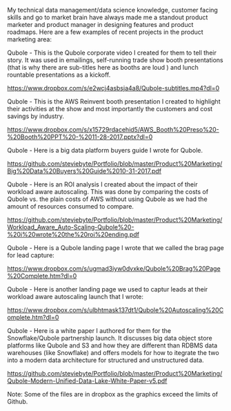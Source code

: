 My technical data management/data science knowledge, customer facing skills and go to market brain have always made me a standout product marketer and product manager in designing features and product roadmaps.  Here are a few examples of recent projects in the product marketing area:

Qubole - This is the Qubole corporate video I created for them to tell their story.  It was used in emailings, self-running trade show booth presentations (that is why there are sub-titles here as booths are loud ) and lunch rountable presentations as a kickoff.  

https://www.dropbox.com/s/e2wcj4asbsja4a8/Qubole-subtitles.mp4?dl=0

Qubole - This is the AWS Reinvent booth presentation I created to highlight their activities at the show and most importantly the customers and cost savings by industry.

https://www.dropbox.com/s/x15729rdacehid5/AWS_Booth%20Preso%20-%20Booth%20PPT%20-%2011-28-2017.pptx?dl=0

Qubole - Here is a big data platform buyers guide I wrote for Qubole.

https://github.com/steviebyte/Portfolio/blob/master/Product%20Marketing/Big%20Data%20Buyers%20Guide%2010-31-2017.pdf

Qubole - Here is an ROI analysis I created about the impact of their workload aware autoscaling.  This was done by comparing the costs of Qubole vs. the plain costs of AWS without using Qubole as we had the amount of resources consumed to compare.

https://github.com/steviebyte/Portfolio/blob/master/Product%20Marketing/Workload_Aware_Auto-Scaling-Qubole%20-%20i%20wrote%20the%20roi%20ending.pdf

Qubole - Here is a Qubole landing page I wrote that we called the brag page for lead capture:

https://www.dropbox.com/s/ugmad3iyw0dvxke/Qubole%20Brag%20Page%20Complete.htm?dl=0

Qubole - Here is another landing page we used to captur leads at their workload aware autoscaling launch that I wrote:

https://www.dropbox.com/s/ulbhtmask137dt1/Qubole%20Autoscaling%20Complete.htm?dl=0  

Qubole - Here is a white paper I authored for them for the Snowflake/Qubole partnership launch.  It discusses big data object store platforms like Qubole and S3 and how they are different than RDBMS data warehouses (like Snowflake) and offers models for how to itegrate the two into a modern data architecture for structured and unstructured data.  

https://github.com/steviebyte/Portfolio/blob/master/Product%20Marketing/Qubole-Modern-Unified-Data-Lake-White-Paper-v5.pdf  




Note: Some of the files are in dropbox as the graphics exceed the limits of Github.  
